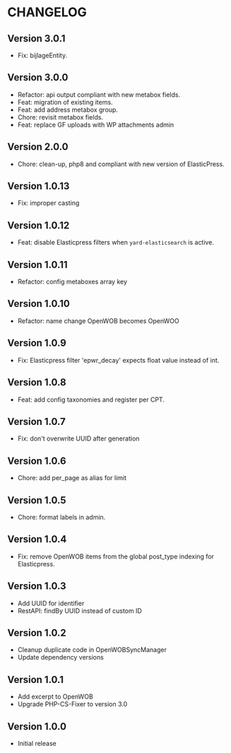 # CHANGELOG

## Version 3.0.1

-   Fix: bijlageEntity.

## Version 3.0.0

-   Refactor: api output compliant with new metabox fields.
-   Feat: migration of existing items.
-   Feat: add address metabox group.
-   Chore: revisit metabox fields.
-   Feat: replace GF uploads with WP attachments admin

## Version 2.0.0

-   Chore: clean-up, php8 and compliant with new version of ElasticPress.

## Version 1.0.13

-   Fix: improper casting

## Version 1.0.12

-   Feat: disable Elasticpress filters when `yard-elasticsearch` is active.

## Version 1.0.11

-   Refactor: config metaboxes array key

## Version 1.0.10

-   Refactor: name change OpenWOB becomes OpenWOO

## Version 1.0.9

-   Fix: Elasticpress filter 'epwr_decay' expects float value instead of int.

## Version 1.0.8

-   Feat: add config taxonomies and register per CPT.

## Version 1.0.7

-   Fix: don't overwrite UUID after generation

## Version 1.0.6

-   Chore: add per_page as alias for limit

## Version 1.0.5

-   Chore: format labels in admin.

## Version 1.0.4

-   Fix: remove OpenWOB items from the global post_type indexing for Elasticpress.

## Version 1.0.3

-   Add UUID for identifier
-   RestAPI: findBy UUID instead of custom ID

## Version 1.0.2

-   Cleanup duplicate code in OpenWOBSyncManager
-   Update dependency versions

## Version 1.0.1

-   Add excerpt to OpenWOB
-   Upgrade PHP-CS-Fixer to version 3.0

## Version 1.0.0

-   Initial release
